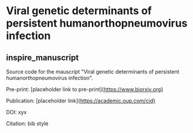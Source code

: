 # Viral genetic determinants of persistent humanorthopneumovirus infection

## inspire_manuscript
Source code for the mauscript
"Viral genetic determinants of persistent humanorthopneumovirus infection".

Pre-print: [placeholder link to pre-print]{https://www.biorxiv.org}

Publication: [placeholder link]{https://academic.oup.com/cid}

DOI: xyx

Citation: bib style


